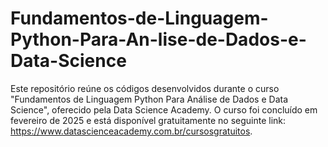 # Fundamentos-de-Linguagem-Python-Para-An-lise-de-Dados-e-Data-Science

Este repositório reúne os códigos desenvolvidos durante o curso "Fundamentos de Linguagem Python Para Análise de Dados e Data Science", oferecido pela Data Science Academy. O curso foi concluído em fevereiro de 2025 e está disponível gratuitamente no seguinte link: https://www.datascienceacademy.com.br/cursosgratuitos.
